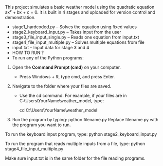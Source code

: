 This project simulates a basic weather model using the quadratic equation ax² + bx + c = 0. It is built in 4 stages and uploaded for version control and demonstration.
- stage1_hardcoded.py – Solves the equation using fixed values
- stage2_keyboard_input.py – Takes input from the user
- stage3_file_input_single.py – Reads one equation from input.txt
- stage4_file_input_multiple.py – Solves multiple equations from file
- input.txt – Input data for stage 3 and 4
- HOW TO RUN ?
- To run any of the Python programs:

1. Open the **Command Prompt (cmd)** on your computer.
   - Press Windows + R, type cmd, and press Enter.

2. Navigate to the folder where your files are saved.
   - Use the cd command. For example, if your files are in C:\Users\YourName\weather_model, type:
     
     cd C:\Users\YourName\weather_model
     

3. Run the program by typing:
python filename.py
Replace filename.py with the program you want to run.

To run the keyboard input program, type:
python stage2_keyboard_input.py

To run the program that reads multiple inputs from a file, type:
python stage4_file_input_multiple.py

Make sure input.txt is in the same folder for the file reading programs.
